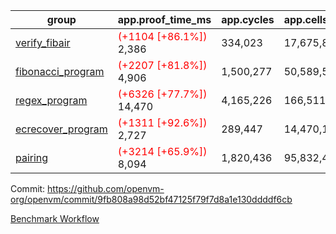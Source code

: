 | group | app.proof_time_ms | app.cycles | app.cells_used | leaf.proof_time_ms | leaf.cycles | leaf.cells_used |
| -- | -- | -- | -- | -- | -- | -- |
| [verify_fibair](https://github.com/openvm-org/openvm/blob/benchmark-results/benchmarks-pr/1565/verify_fibair-9fb808a98d52bf47125f79f7d8a1e130ddddf6cb.md) |<span style='color: red'>(+1104 [+86.1%])</span> 2,386 |  334,023 |  17,675,870 |- | - | - |
| [fibonacci_program](https://github.com/openvm-org/openvm/blob/benchmark-results/benchmarks-pr/1565/fibonacci-9fb808a98d52bf47125f79f7d8a1e130ddddf6cb.md) |<span style='color: red'>(+2207 [+81.8%])</span> 4,906 |  1,500,277 |  50,589,503 |- | - | - |
| [regex_program](https://github.com/openvm-org/openvm/blob/benchmark-results/benchmarks-pr/1565/regex-9fb808a98d52bf47125f79f7d8a1e130ddddf6cb.md) |<span style='color: red'>(+6326 [+77.7%])</span> 14,470 |  4,165,226 |  166,511,152 |- | - | - |
| [ecrecover_program](https://github.com/openvm-org/openvm/blob/benchmark-results/benchmarks-pr/1565/ecrecover-9fb808a98d52bf47125f79f7d8a1e130ddddf6cb.md) |<span style='color: red'>(+1311 [+92.6%])</span> 2,727 |  289,447 |  14,470,186 |- | - | - |
| [pairing](https://github.com/openvm-org/openvm/blob/benchmark-results/benchmarks-pr/1565/pairing-9fb808a98d52bf47125f79f7d8a1e130ddddf6cb.md) |<span style='color: red'>(+3214 [+65.9%])</span> 8,094 |  1,820,436 |  95,832,407 |- | - | - |


Commit: https://github.com/openvm-org/openvm/commit/9fb808a98d52bf47125f79f7d8a1e130ddddf6cb

[Benchmark Workflow](https://github.com/openvm-org/openvm/actions/runs/14382779015)
